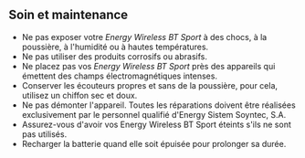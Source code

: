 ## Soin et maintenance

* Ne pas exposer votre *Energy Wireless BT Sport* à des chocs, à la poussière, à l'humidité ou à hautes températures.
* Ne pas utiliser des produits corrosifs ou abrasifs. 
* Ne placez pas vos *Energy Wireless BT Sport* près des appareils qui émettent des champs électromagnétiques intenses.
* Conserver les écouteurs propres et sans de la poussière, pour cela, utilisez un chiffon sec et doux.
* Ne pas démonter l'appareil. Toutes les réparations doivent être réalisées exclusivement par le personnel qualifié d'Energy Sistem Soyntec, S.A.
* Assurez-vous d'avoir vos Energy Wireless BT Sport éteints s'ils ne sont pas utilisés.
* Recharger la batterie quand elle soit épuisée pour prolonger sa durée.
